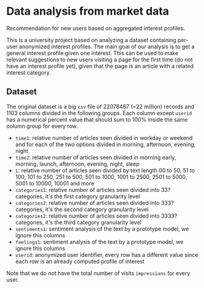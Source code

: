 # Data analysis from market data

Recommendation for new users based on aggregated interest profiles.

This is a university project based on analyzing a dataset containing per-user anonymized interest profiles. The main goal of our analysis is to get a general interest profile given one interest. This can be used to make relevant suggestions to new users visiting a page for the first time (do not have an interest profile yet), given that the page is an article with a related interest category.

## Dataset

The original dataset is a big `csv` file of 22078467 (~22 million) records and 1103 columns divided in the following groups. Each column except `userid` has a numerical percent value that should sum to 100% inside the same column group for every row.

- `time1`: relative number of articles seen divided in workday or weekend and for each of the two options divided in morning, afternoon, evening, night
- `time2`: relative number of articles seen divided in morning early, morning, launch, afternoon, evening, night, sleep
- `L`: relative number of articles seen divided by text length 00 to 50, 51 to 100, 101 to 250, 251 to 500, 501 to 1000, 1001 to 2500, 2501 to 5000, 5001 to 10000, 10001 and more
- `categories1`: relative number of articles seen divided into 33? categories, it's the first category granularity level
- `categories2`: relative number of articles seen divided into 333? categories, it's the second category granularity level
- `categories2`: relative number of articles seen divided into 3333? categories, it's the third category granularity level
- `sentiments1`: sentiment analysis of the text by a prototype model, we ignore this columns
- `feelings1`: sentiment analysis of the text by a prototype model, we ignore this columns
- `userid`: anonymized user identifier, every row has a different value since each row is an already computed profile of interest

Note that we do not have the total number of visits `impressions` for every user.
